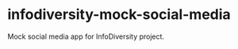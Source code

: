 infodiversity-mock-social-media
===============================

Mock social media app for InfoDiversity project.

